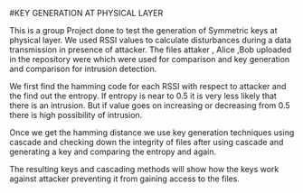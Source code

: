 #KEY GENERATION AT PHYSICAL LAYER

This is a group Project done to test the generation of Symmetric keys at physical layer. We used RSSI values to calculate disturbances during a data transmission in presence of attacker. The files attaker , Alice ,Bob uploaded in the repository were which were used for comparison and key generation and comparison for intrusion detection. 

We first find the hamming code for each RSSI with respect to attacker and the find out the entropy.
If entropy is near to 0.5 it is very less likely that there is an intrusion. But if value goes on increasing or decreasing from 0.5 there is high possibility of intrusion.

Once we get the hamming distance we use key generation techniques using cascade and checking down the integrity of files after using cascade and generating a key and comparing the entropy and again.

The resulting keys and cascading methods will show how the keys work against attacker preventing it from gaining access to the files.
